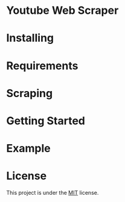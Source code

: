 # Youtube Web Scraper

# Installing

# Requirements

# Scraping

# Getting Started

# Example

# License

This project is under the [MIT](./LICENSE) license. 
